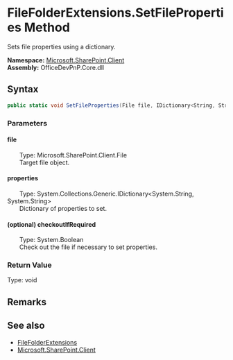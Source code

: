 # FileFolderExtensions.SetFileProperties Method  
 Sets file properties using a dictionary.   

**Namespace:** [Microsoft.SharePoint.Client](Microsoft.SharePoint.Client.md)  
**Assembly:** OfficeDevPnP.Core.dll  
## Syntax
```C#
public static void SetFileProperties(File file, IDictionary<String, String> properties, Boolean checkoutIfRequired)
```
### Parameters
#### file  
&emsp;&emsp;Type: Microsoft.SharePoint.Client.File  
&emsp;&emsp;Target file object.  

  

#### properties  
&emsp;&emsp;Type: System.Collections.Generic.IDictionary&lt;System.String, System.String&gt;  
&emsp;&emsp;Dictionary of properties to set.  

  

#### (optional) checkoutIfRequired  
&emsp;&emsp;Type: System.Boolean  
&emsp;&emsp;Check out the file if necessary to set properties.  

  

### Return Value
Type: void  

## Remarks
  
## See also
- [FileFolderExtensions](Microsoft.SharePoint.Client.FileFolderExtensions.md) 
- [Microsoft.SharePoint.Client](Microsoft.SharePoint.Client.md) 
